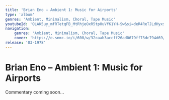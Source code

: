 ```yaml
---
title: 'Brian Eno – Ambient 1: Music for Airports'
type: 'album'
genres: 'Ambient, Minimalism, Choral, Tape Music'
youtubeId: 'OLAK5uy_mfRTetqFB_MtRhjeOxR5tp0uVfK1YH-Sw&si=deR4ReTJLdHyxsg8'
navigation:
    genres: 'Ambient, Minimalism, Choral, Tape Music'
    cover: 'https://e.snmc.io/i/600/w/32caab3accff26ad0679ff73dc794d69/10223980/brian-eno-ambient-1-music-for-airports-Cover-Art.png'
release: '03-1978'
---
```

<music-genre-list :genres="genres"></music-genre-list>

# Brian Eno – Ambient 1: Music for Airports
Commentary coming soon…






